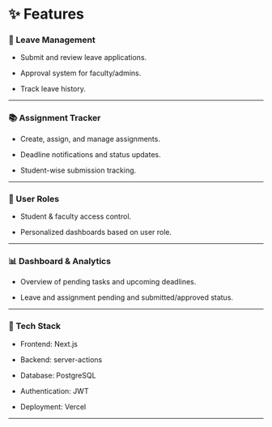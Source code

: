 # ✨ Features

### 📝 Leave Management



-  Submit and review leave applications.

- Approval system for faculty/admins.

- Track leave history.

---

### 📚 Assignment Tracker

- Create, assign, and manage assignments.

- Deadline notifications and status updates.

- Student-wise submission tracking.

---

### 👥 User Roles

- Student & faculty access control.

- Personalized dashboards based on user role.

---

### 📊 Dashboard & Analytics

- Overview of pending tasks and upcoming deadlines.

- Leave and assignment pending and submitted/approved status.

---

### 🔧 Tech Stack
- Frontend: Next.js

- Backend: server-actions

- Database:  PostgreSQL

- Authentication: JWT 

- Deployment:  Vercel 

---
